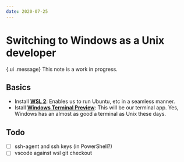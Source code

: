 ```yaml
---
date: 2020-07-25
---
```


# Switching to Windows as a Unix developer

{.ui .message}
This note is a work in progress.

## Basics

* Install [**WSL 2**](https://docs.microsoft.com/en-us/windows/wsl/install-win10): Enables us to run Ubuntu, etc in a seamless manner.
* Istall [**Windows Terminal Preview**](https://www.microsoft.com/en-us/p/windows-terminal-preview/9n8g5rfz9xk3?activetab=pivot:overviewtab): This will be our terminal app. Yes, Windows has an almost as good a terminal as Unix these days.

## Todo

- [ ] ssh-agent and ssh keys (in PowerShell?)
- [ ] vscode against wsl git checkout
